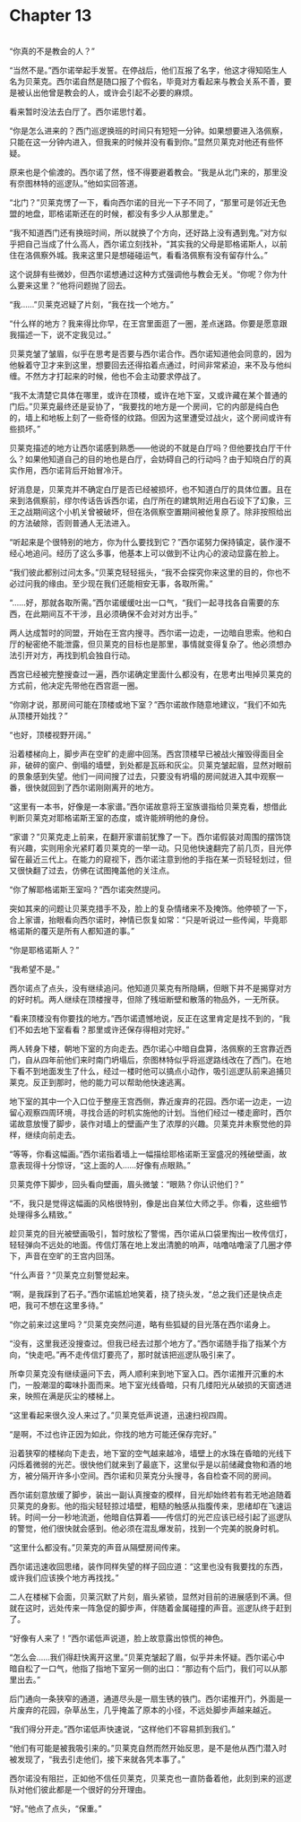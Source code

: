 # Chapter 13

<br>
“你真的不是教会的人？”

“当然不是。”西尔诺举起手发誓。在停战后，他们互报了名字，他这才得知陌生人名为贝莱克。西尔诺自然是随口报了个假名，毕竟对方看起来与教会关系不善，要是被认出他曾是教会的人，或许会引起不必要的麻烦。

看来暂时没法去白厅了。西尔诺思忖着。

“你是怎么进来的？西门巡逻换班的时间只有短短一分钟。如果想要进入洛佩察，只能在这一分钟内进入，但我来的时候并没有看到你。”显然贝莱克对他还有些怀疑。

原来也是个偷渡的。西尔诺了然，怪不得要避着教会。“我是从北门来的，那里没有奈图林特的巡逻队。”他如实回答道。

“北门？”贝莱克愣了一下，看向西尔诺的目光一下子不同了，“那里可是邻近无色盟的地盘，耶格诺斯还在的时候，都没有多少人从那里走。”

“我不知道西门还有换班时间，所以就换了个方向，还好路上没有遇到鬼。”对方似乎把自己当成了什么高人，西尔诺立刻找补，“其实我的父母是耶格诺斯人，以前住在洛佩察外城。我来这里只是想碰碰运气，看看洛佩察有没有留存什么。”

这个说辞有些微妙，但西尔诺想通过这种方式强调他与教会无关。“你呢？你为什么要来这里？”他将问题抛了回去。

“我……”贝莱克迟疑了片刻，“我在找一个地方。”

“什么样的地方？我来得比你早，在王宫里面逛了一圈，差点迷路。你要是愿意跟我描述一下，说不定我见过。”

贝莱克皱了皱眉，似乎在思考是否要与西尔诺合作。西尔诺知道他会同意的，因为他躲着守卫才来到这里，想要回去还得掐着点通过，时间非常紧迫，来不及与他纠缠。不然方才打起来的时候，他也不会主动要求停战了。

“我不太清楚它具体在哪里，或许在顶楼，或许在地下室，又或许藏在某个普通的门后。”贝莱克最终还是妥协了，“我要找的地方是一个房间，它的内部是纯白色的，墙上和地板上刻了一些奇怪的纹路。但因为这里遭受过战火，这个房间或许有些损坏。”

贝莱克描述的地方让西尔诺感到熟悉——他说的不就是白厅吗？但他要找白厅干什么？如果他知道自己的目的地也是白厅，会妨碍自己的行动吗？由于知晓白厅的真实作用，西尔诺背后开始冒冷汗。

好消息是，贝莱克并不确定白厅是否已经被损坏，也不知道白厅的具体位置。且在来到洛佩察前，缪尔传话告诉西尔诺，白厅所在的建筑附近用白石设下了幻象，三王之战期间这个小机关曾被破坏，但在洛佩察空置期间被他复原了。除非按照给出的方法破除，否则普通人无法进入。

“听起来是个很特别的地方，你为什么要找到它？”西尔诺努力保持镇定，装作漫不经心地追问。经历了这么多事，他基本上可以做到不让内心的波动显露在脸上。

“我们彼此都别过问太多。”贝莱克轻轻摇头，“我不会探究你来这里的目的，你也不必过问我的缘由。至少现在我们还能相安无事，各取所需。”

“……好，那就各取所需。”西尔诺缓缓吐出一口气，“我们一起寻找各自需要的东西，在此期间互不干涉，且必须确保不会对对方出手。”

两人达成暂时的同盟，开始在王宫内搜寻。西尔诺一边走，一边暗自思索。他和白厅的秘密绝不能泄露，但贝莱克的目标也是那里，事情就变得复杂了。他必须想办法引开对方，再找到机会独自行动。

西宫已经被完整搜查过一遍，西尔诺确定里面什么都没有，在思考出甩掉贝莱克的方式前，他决定先带他在西宫逛一圈。

“你刚才说，那房间可能在顶楼或地下室？”西尔诺故作随意地建议，“我们不如先从顶楼开始找？”

“也好，顶楼视野开阔。”

沿着楼梯向上，脚步声在空旷的走廊中回荡。西宫顶楼早已被战火摧毁得面目全非，破碎的窗户、倒塌的墙壁，到处都是瓦砾和灰尘。贝莱克皱起眉，显然对眼前的景象感到失望。他们一间间搜了过去，只要没有坍塌的房间就进入其中观察一番，很快就回到了西尔诺刚刚离开的地方。

“这里有一本书，好像是一本家谱。”西尔诺故意将王室族谱指给贝莱克看，想借此判断贝莱克对耶格诺斯王室的态度，或许能辨明他的身份。

“家谱？”贝莱克走上前来，在翻开家谱前犹豫了一下。西尔诺假装对周围的摆饰饶有兴趣，实则用余光紧盯着贝莱克的一举一动。只见他快速翻完了前几页，目光停留在最近三代上。在能力的窥视下，西尔诺注意到他的手指在某一页轻轻划过，但又很快翻了过去，仿佛在试图掩盖他的关注点。

“你了解耶格诺斯王室吗？”西尔诺突然提问。

突如其来的问题让贝莱克措手不及，脸上的复杂情绪来不及掩饰。他停顿了一下，合上家谱，抬眼看向西尔诺时，神情已恢复如常：“只是听说过一些传闻，毕竟耶格诺斯的覆灭是所有人都知道的事。”

“你是耶格诺斯人？”

“我希望不是。”

西尔诺点了点头，没有继续追问。他知道贝莱克有所隐瞒，但眼下并不是揭穿对方的好时机。两人继续在顶楼搜寻，但除了残垣断壁和散落的物品外，一无所获。

“看来顶楼没有你要找的地方。”西尔诺遗憾地说，反正在这里肯定是找不到的，“我们不如去地下室看看？那里或许还保存得相对完好。”

两人转身下楼，朝地下室的方向走去。西尔诺心中暗自盘算，洛佩察的王宫靠近西门，自从四年前他们来时南门坍塌后，奈图林特似乎将巡逻路线改在了西门。在地下看不到地面发生了什么，经过一楼时他可以搞点小动作，吸引巡逻队前来追捕贝莱克。反正到那时，他的能力可以帮助他快速逃离。

地下室的其中一个入口位于整座王宫西侧，靠近废弃的花园。西尔诺一边走，一边留心观察四周环境，寻找合适的时机实施他的计划。当他们经过一楼走廊时，西尔诺故意放慢了脚步，装作对墙上的壁画产生了浓厚的兴趣。贝莱克并未察觉他的异样，继续向前走去。

“等等，你看这幅画。”西尔诺指着墙上一幅描绘耶格诺斯王室盛况的残破壁画，故意表现得十分惊讶，“这上面的人……好像有点眼熟。”

贝莱克停下脚步，回头看向壁画，眉头微皱：“眼熟？你认识他们？”

“不，我只是觉得这幅画的风格很特别，像是出自某位大师之手。你看，这些细节处理得多么精致。”

趁贝莱克的目光被壁画吸引，暂时放松了警惕，西尔诺从口袋里掏出一枚传信灯，轻轻弹向不远处的地面。传信灯落在地上发出清脆的响声，咕噜咕噜滚了几圈才停下，声音在空旷的王宫内回荡。

“什么声音？”贝莱克立刻警觉起来。

“啊，是我踩到了石子。”西尔诺尴尬地笑着，挠了挠头发，“总之我们还是快点走吧，我可不想在这里多待。”

“你之前来过这里吗？”贝莱克突然问道，略有些狐疑的目光落在西尔诺身上。

“没有，这里我还没搜查过。但我已经去过那个地方了。”西尔诺随手指了指某个方向，“快走吧。”再不走传信灯要亮了，那时就该把巡逻队吸引来了。

所幸贝莱克没有继续逼问下去，两人顺利来到地下室入口。西尔诺推开沉重的木门，一股潮湿的霉味扑面而来。地下室光线昏暗，只有几缕阳光从破损的天窗透进来，映照在满是灰尘的楼梯上。

“这里看起来很久没人来过了。”贝莱克低声说道，迅速扫视四周。

“是啊，不过也许正因为如此，你找的地方可能还保存完好。”

沿着狭窄的楼梯向下走去，地下室的空气越来越冷，墙壁上的水珠在昏暗的光线下闪烁着微弱的光芒。很快他们就来到了最底下，这里似乎是以前储藏食物和酒的地方，被分隔开许多小空间。西尔诺和贝莱克分头搜寻，各自检查不同的房间。

西尔诺刻意放缓了脚步，装出一副认真搜查的模样，目光却始终若有若无地追随着贝莱克的身影。他的指尖轻轻掠过墙壁，粗糙的触感从指腹传来，思绪却在飞速运转。时间一分一秒地流逝，他暗自估算着——传信灯的光芒应该已经引起了巡逻队的警觉，他们很快就会感到。他必须在混乱爆发前，找到一个完美的脱身时机。

“这里什么都没有。”贝莱克的声音从隔壁房间传来。

西尔诺迅速收回思绪，装作同样失望的样子回应道：“这里也没有我要找的东西，或许我们应该换个地方再找找。”

二人在楼梯下会面，贝莱沉默了片刻，眉头紧锁，显然对目前的进展感到不满。但就在这时，远处传来一阵急促的脚步声，伴随着金属碰撞的声音。巡逻队终于赶到了。

“好像有人来了！”西尔诺低声说道，脸上故意露出惊慌的神色。

“怎么会……我们得赶快离开这里。”贝莱克皱起了眉，似乎并未怀疑。西尔诺心中暗自松了一口气，他指了指地下室另一侧的出口：“那边有个后门，我们可以从那里出去。”

后门通向一条狭窄的通道，通道尽头是一扇生锈的铁门。西尔诺推开门，外面是一片废弃的花园，杂草丛生，几乎掩盖了原本的小径，不远处脚步声越来越近。

“我们得分开走。”西尔诺低声快速说，“这样他们不容易抓到我们。”

“他们有可能是被我吸引来的。”贝莱克自然而然开始反思，是不是他从西门潜入时被发现了，“我去引走他们，接下来就各凭本事了。”

西尔诺没有阻拦，正如他不信任贝莱克，贝莱克也一直防备着他，此刻到来的巡逻队对他们彼此都是一个很好的分开理由。

“好。”他点了点头，“保重。”
